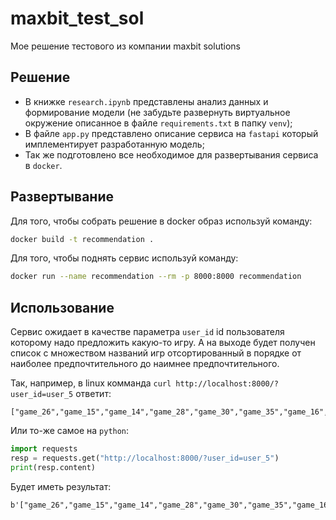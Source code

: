 # maxbit_test_sol
Мое решение тестового из компании maxbit solutions

## Решение

- В книжке `research.ipynb` представлены анализ данных и формирование модели (не забудьте развернуть виртуальное окружение описанное в файле `requirements.txt` в папку `venv`);
- В файле `app.py` представлено описание сервиса на `fastapi` который имплементирует разработанную модель;
- Так же подготовлено все необходимое для развертывания сервиса в `docker`.

## Развертывание

Для того, чтобы собрать решение в docker образ используй команду:

```bash
docker build -t recommendation .
```

Для того, чтобы поднять сервис используй команду:
```bash
docker run --name recommendation --rm -p 8000:8000 recommendation
```

## Использование

Сервис ожидает в качестве параметра `user_id` id пользователя которому надо предложить какую-то игру. А на выходе будет получен список с множеством названий игр отсортированный в порядке от наиболее предпочтительного до наимнее предпочтительного.

Так, например, в linux комманда `curl http://localhost:8000/?user_id=user_5` ответит:
```
["game_26","game_15","game_14","game_28","game_30","game_35","game_16","game_17","game_4","game_8","game_47","game_41","game_27","game_1","game_31","game_44","game_39","game_32","game_34","game_22","game_50","game_19","game_20","game_36","game_46","game_38","game_3","game_7","game_45","game_33","game_48","game_24","game_12","game_13","game_42","game_37","game_21","game_43","game_9","game_23","game_5","game_10","game_6","game_11","game_49","game_40","game_18","game_29","game_25","game_2"]
```

Или то-же самое на `python`:

```python
import requests
resp = requests.get("http://localhost:8000/?user_id=user_5")
print(resp.content)
```

Будет иметь результат:
```
b'["game_26","game_15","game_14","game_28","game_30","game_35","game_16","game_17","game_4","game_8","game_47","game_41","game_27","game_1","game_31","game_44","game_39","game_32","game_34","game_22","game_50","game_19","game_20","game_36","game_46","game_38","game_3","game_7","game_45","game_33","game_48","game_24","game_12","game_13","game_42","game_37","game_21","game_43","game_9","game_23","game_5","game_10","game_6","game_11","game_49","game_40","game_18","game_29","game_25","game_2"]'
```